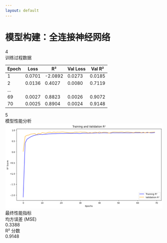 ```yaml
---
layout: default
---
```


<div class="bg-white bg-opacity-80 p-6 pb-4 rounded-lg mx-auto my-4 w-9/10">
  <div class="flex items-center justify-center mb-2">
    <h1 class="text-2xl font-bold text-gray-600">模型构建：全连接神经网络</h1>
  </div>

  <div class="w-full bg-gradient-to-br from-gray-50 to-white rounded-lg p-3 pb-2">
    <div class="grid grid-cols-2 gap-4">
      <!-- 左侧：训练数据表格 -->
      <div class="bg-gradient-to-br from-gray-50 to-white p-2 rounded-lg shadow-sm">
        <div class="flex items-center mb-2">
          <div class="w-6 h-6 rounded-full bg-blue-100 flex items-center justify-center mr-2">
            <span class="text-blue-500 font-medium">4</span>
          </div>
          <div class="text-lg font-medium text-gray-700">训练过程数据</div>
        </div>
        <div class="overflow-x-auto">
          <table class="min-w-full text-sm">
            <thead>
              <tr class="text-gray-600 border-b">
                <th class="py-1 text-left font-medium">Epoch</th>
                <th class="py-1 text-left font-medium">Loss</th>
                <th class="py-1 text-left font-medium">R²</th>
                <th class="py-1 text-left font-medium">Val Loss</th>
                <th class="py-1 text-left font-medium">Val R²</th>
              </tr>
            </thead>
            <tbody class="text-gray-600">
              <tr class="border-b hover:bg-gray-50">
                <td class="py-1">1</td>
                <td class="py-1">0.0701</td>
                <td class="py-1">-2.0892</td>
                <td class="py-1">0.0273</td>
                <td class="py-1">0.0185</td>
              </tr>
              <tr class="border-b hover:bg-gray-50">
                <td class="py-1">2</td>
                <td class="py-1">0.0136</td>
                <td class="py-1">0.4027</td>
                <td class="py-1">0.0080</td>
                <td class="py-1">0.7119</td>
              </tr>
              <tr class="text-center border-b hover:bg-gray-50">
                <td colspan="5" class="py-1">...</td>
              </tr>
              <tr class="border-b hover:bg-gray-50">
                <td class="py-1">69</td>
                <td class="py-1">0.0027</td>
                <td class="py-1">0.8823</td>
                <td class="py-1">0.0026</td>
                <td class="py-1">0.9072</td>
              </tr>
              <tr class="hover:bg-gray-50">
                <td class="py-1">70</td>
                <td class="py-1">0.0025</td>
                <td class="py-1">0.8904</td>
                <td class="py-1">0.0024</td>
                <td class="py-1">0.9148</td>
              </tr>
            </tbody>
          </table>
        </div>
      </div>
      <!-- 右侧：R^2曲线图和性能指标 -->
      <div class="bg-gradient-to-br from-gray-50 to-white p-2 rounded-lg shadow-sm">
        <div class="flex items-center mb-1">
          <div class="w-6 h-6 rounded-full bg-blue-100 flex items-center justify-center mr-2">
            <span class="text-blue-500 font-medium">5</span>
          </div>
          <div class="text-lg font-medium text-gray-700">模型性能分析</div>
        </div>
        <div class="flex flex-col">
          <div class="flex items-center justify-center">
            <img src="/img/R^2.png" class="w-11/12 rounded-lg shadow-sm mt-1" alt="Training Curves">
          </div>
          <div class="bg-gradient-to-r from-gray-50 to-white rounded-lg p-2">
            <div class="flex items-center mb-1">
              <div class="w-2 h-2 rounded-full bg-pink-400 mr-2"></div>
              <span class="text-pink-400 font-medium">最终性能指标</span>
            </div>
            <div class="grid grid-cols-2 gap-3">
              <div>
                <div class="text-base text-center text-gray-500">均方误差 (MSE)</div>
                <div class="text-lg text-center font-semibold text-gray-700">0.3388</div>
              </div>
              <div>
                <div class="text-base text-center text-gray-500">R² 分数</div>
                <div class="text-lg text-center font-semibold text-gray-700">0.9148</div>
              </div>
            </div>
          </div>
        </div>
      </div>
    </div>
  </div>
</div>
